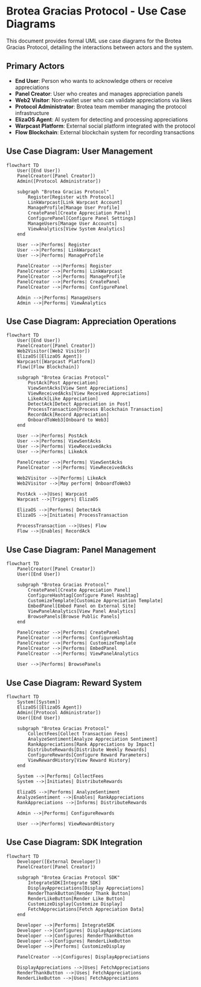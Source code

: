 # Brotea Gracias Protocol - Use Case Diagrams

This document provides formal UML use case diagrams for the Brotea Gracias Protocol, detailing the interactions between actors and the system.

## Primary Actors

- **End User**: Person who wants to acknowledge others or receive appreciations
- **Panel Creator**: User who creates and manages appreciation panels
- **Web2 Visitor**: Non-wallet user who can validate appreciations via likes
- **Protocol Administrator**: Brotea team member managing the protocol infrastructure
- **ElizaOS Agent**: AI system for detecting and processing appreciations
- **Warpcast Platform**: External social platform integrated with the protocol
- **Flow Blockchain**: External blockchain system for recording transactions

## Use Case Diagram: User Management

```mermaid
flowchart TD
    User([End User])
    PanelCreator([Panel Creator])
    Admin([Protocol Administrator])
    
    subgraph "Brotea Gracias Protocol"
        Register[Register with Protocol]
        LinkWarpcast[Link Warpcast Account]
        ManageProfile[Manage User Profile]
        CreatePanel[Create Appreciation Panel]
        ConfigurePanel[Configure Panel Settings]
        ManageUsers[Manage User Accounts]
        ViewAnalytics[View System Analytics]
    end
    
    User -->|Performs| Register
    User -->|Performs| LinkWarpcast
    User -->|Performs| ManageProfile
    
    PanelCreator -->|Performs| Register
    PanelCreator -->|Performs| LinkWarpcast
    PanelCreator -->|Performs| ManageProfile
    PanelCreator -->|Performs| CreatePanel
    PanelCreator -->|Performs| ConfigurePanel
    
    Admin -->|Performs| ManageUsers
    Admin -->|Performs| ViewAnalytics
```

## Use Case Diagram: Appreciation Operations

```mermaid
flowchart TD
    User([End User])
    PanelCreator([Panel Creator])
    Web2Visitor([Web2 Visitor])
    ElizaOS([ElizaOS Agent])
    Warpcast([Warpcast Platform])
    Flow([Flow Blockchain])
    
    subgraph "Brotea Gracias Protocol"
        PostAck[Post Appreciation]
        ViewSentAcks[View Sent Appreciations]
        ViewReceivedAcks[View Received Appreciations]
        LikeAck[Like Appreciation]
        DetectAck[Detect Appreciation in Post]
        ProcessTransaction[Process Blockchain Transaction]
        RecordAck[Record Appreciation]
        OnboardToWeb3[Onboard to Web3]
    end
    
    User -->|Performs| PostAck
    User -->|Performs| ViewSentAcks
    User -->|Performs| ViewReceivedAcks
    User -->|Performs| LikeAck
    
    PanelCreator -->|Performs| ViewSentAcks
    PanelCreator -->|Performs| ViewReceivedAcks
    
    Web2Visitor -->|Performs| LikeAck
    Web2Visitor -->|May perform| OnboardToWeb3
    
    PostAck -->|Uses| Warpcast
    Warpcast -->|Triggers| ElizaOS
    
    ElizaOS -->|Performs| DetectAck
    ElizaOS -->|Initiates| ProcessTransaction
    
    ProcessTransaction -->|Uses| Flow
    Flow -->|Enables| RecordAck
```

## Use Case Diagram: Panel Management

```mermaid
flowchart TD
    PanelCreator([Panel Creator])
    User([End User])
    
    subgraph "Brotea Gracias Protocol"
        CreatePanel[Create Appreciation Panel]
        ConfigureHashtag[Configure Panel Hashtag]
        CustomizeTemplate[Customize Appreciation Template]
        EmbedPanel[Embed Panel on External Site]
        ViewPanelAnalytics[View Panel Analytics]
        BrowsePanels[Browse Public Panels]
    end
    
    PanelCreator -->|Performs| CreatePanel
    PanelCreator -->|Performs| ConfigureHashtag
    PanelCreator -->|Performs| CustomizeTemplate
    PanelCreator -->|Performs| EmbedPanel
    PanelCreator -->|Performs| ViewPanelAnalytics
    
    User -->|Performs| BrowsePanels
```

## Use Case Diagram: Reward System

```mermaid
flowchart TD
    System([System])
    ElizaOS([ElizaOS Agent])
    Admin([Protocol Administrator])
    User([End User])
    
    subgraph "Brotea Gracias Protocol"
        CollectFees[Collect Transaction Fees]
        AnalyzeSentiment[Analyze Appreciation Sentiment]
        RankAppreciations[Rank Appreciations by Impact]
        DistributeRewards[Distribute Weekly Rewards]
        ConfigureRewards[Configure Reward Parameters]
        ViewRewardHistory[View Reward History]
    end
    
    System -->|Performs| CollectFees
    System -->|Initiates| DistributeRewards
    
    ElizaOS -->|Performs| AnalyzeSentiment
    AnalyzeSentiment -->|Enables| RankAppreciations
    RankAppreciations -->|Informs| DistributeRewards
    
    Admin -->|Performs| ConfigureRewards
    
    User -->|Performs| ViewRewardHistory
```

## Use Case Diagram: SDK Integration

```mermaid
flowchart TD
    Developer([External Developer])
    PanelCreator([Panel Creator])
    
    subgraph "Brotea Gracias Protocol SDK"
        IntegrateSDK[Integrate SDK]
        DisplayAppreciations[Display Appreciations]
        RenderThankButton[Render Thank Button]
        RenderLikeButton[Render Like Button]
        CustomizeDisplay[Customize Display]
        FetchAppreciations[Fetch Appreciation Data]
    end
    
    Developer -->|Performs| IntegrateSDK
    Developer -->|Configures| DisplayAppreciations
    Developer -->|Configures| RenderThankButton
    Developer -->|Configures| RenderLikeButton
    Developer -->|Performs| CustomizeDisplay
    
    PanelCreator -->|Configures| DisplayAppreciations
    
    DisplayAppreciations -->|Uses| FetchAppreciations
    RenderThankButton -->|Uses| FetchAppreciations
    RenderLikeButton -->|Uses| FetchAppreciations
